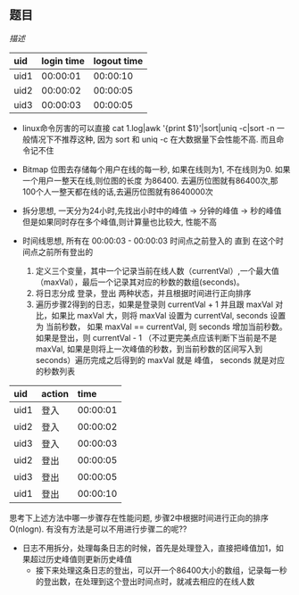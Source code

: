 ## 题目

_描述_

| uid | login time | logout time |
| :-----| :---- | :---- |
| uid1 | 00:00:01 | 00:00:10 |
| uid2 | 00:00:02 | 00:00:05 |
| uid3 | 00:00:03 | 00:00:05 |
 

* linux命令厉害的可以直接 cat 1.log|awk '{print $1}'|sort|uniq -c|sort -n
一般情况下不推荐这种, 因为 sort 和 uniq -c 在大数据量下会性能不高. 而且命令记不住

* Bitmap 位图去存储每个用户在线的每一秒, 如果在线则为1, 不在线则为0. 如果一个用户一整天在线,则位图的长度
为86400. 去遍历位图就有86400次,那100个人一整天都在线的话,去遍历位图就有8640000次

* 拆分思想, 一天分为24小时,先找出小时中的峰值 -> 分钟的峰值 -> 秒的峰值
但是如果同时存在多个峰值,则计算量也比较大, 性能不高

* 时间线思想, 所有在 00:00:03 - 00:00:03  时间点之前登入的 直到 在这个时间点之前所有登出的 

    1. 定义三个变量，其中一个记录当前在线人数（currentVal）,一个最大值（maxVal），最后一个记录其对应的秒数的数组(seconds)。
    2. 将日志分成 登录，登出 两种状态，并且根据时间进行正向排序
    3. 遍历步骤2得到的日志，如果是登录则 currentVal + 1 并且跟 maxVal 对比，如果比 maxVal 大，则将 maxVal 设置为 currentVal, seconds 设置为 当前秒数， 如果 maxVal == currentVal, 则 seconds 增加当前秒数。如果是登出，则 currentVal - 1 （不过更完美点应该判断下当前是不是maxVal, 如果是则将上一次峰值的秒数，到当前秒数的区间写入到 seconds）遍历完成之后得到的 maxVal 就是 峰值， seconds 就是对应的秒数列表

| uid | action | time |
| :-----| :---- | :---- |
| uid1 | 登入 | 00:00:01 |
| uid2 | 登入 | 00:00:02 |
| uid3 | 登入 | 00:00:03 |
| uid2 | 登出 | 00:00:05 |
| uid3 | 登出 | 00:00:05 |
| uid1 | 登出 | 00:00:10 |

思考下上述方法中哪一步骤存在性能问题, 步骤2中根据时间进行正向的排序 O(nlogn).  有没有方法是可以不用进行步骤二的呢??

* 日志不用拆分，处理每条日志的时候，首先是处理登入，直接把峰值加1，如果超过历史峰值则更新历史峰值
   * 接下来处理这条日志的登出，可以开一个86400大小的数组，记录每一秒的登出数，在处理到这个登出时间点时，就减去相应的在线人数